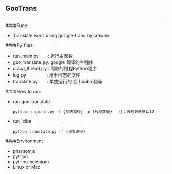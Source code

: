 ## GooTrans
____
####Func:
* Translate word using google-trans by crawler

####Py_files:
* run_main.py　　:  运行主函数
* goo_translate.py:  google 翻译的主程序
* crawl_thread.py :  爬取的线程Python程序
* log.py 　　　　 :  用于日志的文件
* translate.py　　:  单独运行的 金山iciba 翻译

####How to run:
* run goo-translate

	```
	python run_main.py -f {词表路径} -n {线程数量}   注：线程数量默认12
	```
* run iciba 

	```
	python translate.py -f {词表路径}
	```

####Environment 
* phantomjs
* python
* python-selenium
* Linux or Mac